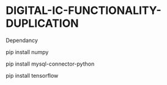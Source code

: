 # DIGITAL-IC-FUNCTIONALITY-DUPLICATION
<p>Dependancy
<p>pip install numpy
<p>pip install mysql-connector-python
<p>pip install tensorflow
